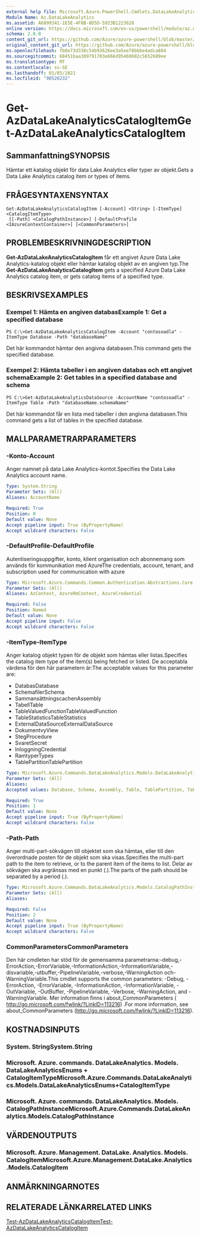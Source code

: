 ```yaml
---
external help file: Microsoft.Azure.PowerShell.Cmdlets.DataLakeAnalytics.dll-Help.xml
Module Name: Az.DataLakeAnalytics
ms.assetid: A6899341-1E5E-4F8B-8D5D-5923B1223628
online version: https://docs.microsoft.com/en-us/powershell/module/az.datalakeanalytics/get-azdatalakeanalyticscatalogitem
schema: 2.0.0
content_git_url: https://github.com/Azure/azure-powershell/blob/master/src/DataLakeAnalytics/DataLakeAnalytics/help/Get-AzDataLakeAnalyticsCatalogItem.md
original_content_git_url: https://github.com/Azure/azure-powershell/blob/master/src/DataLakeAnalytics/DataLakeAnalytics/help/Get-AzDataLakeAnalyticsCatalogItem.md
ms.openlocfilehash: fb0e73d338c54b93626ee3a5ee78bbbe4adca884
ms.sourcegitcommit: 68451baa389791703e666d95469602c5652609ee
ms.translationtype: MT
ms.contentlocale: sv-SE
ms.lasthandoff: 01/05/2021
ms.locfileid: "98526232"
---
```

# <span data-ttu-id="dc22f-101">Get-AzDataLakeAnalyticsCatalogItem</span><span class="sxs-lookup"><span data-stu-id="dc22f-101">Get-AzDataLakeAnalyticsCatalogItem</span></span>

## <span data-ttu-id="dc22f-102">Sammanfattning</span><span class="sxs-lookup"><span data-stu-id="dc22f-102">SYNOPSIS</span></span>
<span data-ttu-id="dc22f-103">Hämtar ett katalog objekt för data Lake Analytics eller typer av objekt.</span><span class="sxs-lookup"><span data-stu-id="dc22f-103">Gets a Data Lake Analytics catalog item or types of items.</span></span>

## <span data-ttu-id="dc22f-104">FRÅGESYNTAXEN</span><span class="sxs-lookup"><span data-stu-id="dc22f-104">SYNTAX</span></span>

```
Get-AzDataLakeAnalyticsCatalogItem [-Account] <String> [-ItemType] <CatalogItemType>
 [[-Path] <CatalogPathInstance>] [-DefaultProfile <IAzureContextContainer>] [<CommonParameters>]
```

## <span data-ttu-id="dc22f-105">PROBLEMBESKRIVNING</span><span class="sxs-lookup"><span data-stu-id="dc22f-105">DESCRIPTION</span></span>
<span data-ttu-id="dc22f-106">**Get-AzDataLakeAnalyticsCatalogItem** får ett angivet Azure Data Lake Analytics-katalog objekt eller hämtar katalog objekt av en angiven typ.</span><span class="sxs-lookup"><span data-stu-id="dc22f-106">The **Get-AzDataLakeAnalyticsCatalogItem** gets a specified Azure Data Lake Analytics catalog item, or gets catalog items of a specified type.</span></span>

## <span data-ttu-id="dc22f-107">BESKRIVS</span><span class="sxs-lookup"><span data-stu-id="dc22f-107">EXAMPLES</span></span>

### <span data-ttu-id="dc22f-108">Exempel 1: Hämta en angiven databas</span><span class="sxs-lookup"><span data-stu-id="dc22f-108">Example 1: Get a specified database</span></span>
```
PS C:\>Get-AzDataLakeAnalyticsCatalogItem -Account "contosoadla" -ItemType Database -Path "databaseName"
```

<span data-ttu-id="dc22f-109">Det här kommandot hämtar den angivna databasen.</span><span class="sxs-lookup"><span data-stu-id="dc22f-109">This command gets the specified database.</span></span>

### <span data-ttu-id="dc22f-110">Exempel 2: Hämta tabeller i en angiven databas och ett angivet schema</span><span class="sxs-lookup"><span data-stu-id="dc22f-110">Example 2: Get tables in a specified database and schema</span></span>
```
PS C:\>Get-AzDataLakeAnalyticsDataSource -AccountName "contosoadla" -ItemType Table -Path "databaseName.schemaName"
```

<span data-ttu-id="dc22f-111">Det här kommandot får en lista med tabeller i den angivna databasen.</span><span class="sxs-lookup"><span data-stu-id="dc22f-111">This command gets a list of tables in the specified database.</span></span>

## <span data-ttu-id="dc22f-112">MALLPARAMETRAR</span><span class="sxs-lookup"><span data-stu-id="dc22f-112">PARAMETERS</span></span>

### <span data-ttu-id="dc22f-113">-Konto</span><span class="sxs-lookup"><span data-stu-id="dc22f-113">-Account</span></span>
<span data-ttu-id="dc22f-114">Anger namnet på data Lake Analytics-kontot.</span><span class="sxs-lookup"><span data-stu-id="dc22f-114">Specifies the Data Lake Analytics account name.</span></span>

```yaml
Type: System.String
Parameter Sets: (All)
Aliases: AccountName

Required: True
Position: 0
Default value: None
Accept pipeline input: True (ByPropertyName)
Accept wildcard characters: False
```

### <span data-ttu-id="dc22f-115">-DefaultProfile</span><span class="sxs-lookup"><span data-stu-id="dc22f-115">-DefaultProfile</span></span>
<span data-ttu-id="dc22f-116">Autentiseringsuppgifter, konto, klient organisation och abonnemang som används för kommunikation med Azure</span><span class="sxs-lookup"><span data-stu-id="dc22f-116">The credentials, account, tenant, and subscription used for communication with azure</span></span>

```yaml
Type: Microsoft.Azure.Commands.Common.Authentication.Abstractions.Core.IAzureContextContainer
Parameter Sets: (All)
Aliases: AzContext, AzureRmContext, AzureCredential

Required: False
Position: Named
Default value: None
Accept pipeline input: False
Accept wildcard characters: False
```

### <span data-ttu-id="dc22f-117">-ItemType</span><span class="sxs-lookup"><span data-stu-id="dc22f-117">-ItemType</span></span>
<span data-ttu-id="dc22f-118">Anger katalog objekt typen för de objekt som hämtas eller listas.</span><span class="sxs-lookup"><span data-stu-id="dc22f-118">Specifies the catalog item type of the item(s) being fetched or listed.</span></span>
<span data-ttu-id="dc22f-119">De acceptabla värdena för den här parametern är:</span><span class="sxs-lookup"><span data-stu-id="dc22f-119">The acceptable values for this parameter are:</span></span>
- <span data-ttu-id="dc22f-120">Databas</span><span class="sxs-lookup"><span data-stu-id="dc22f-120">Database</span></span>
- <span data-ttu-id="dc22f-121">Schemafiler</span><span class="sxs-lookup"><span data-stu-id="dc22f-121">Schema</span></span>
- <span data-ttu-id="dc22f-122">Sammansättningscachen</span><span class="sxs-lookup"><span data-stu-id="dc22f-122">Assembly</span></span>
- <span data-ttu-id="dc22f-123">Tabell</span><span class="sxs-lookup"><span data-stu-id="dc22f-123">Table</span></span>
- <span data-ttu-id="dc22f-124">TableValuedFunction</span><span class="sxs-lookup"><span data-stu-id="dc22f-124">TableValuedFunction</span></span>
- <span data-ttu-id="dc22f-125">TableStatistics</span><span class="sxs-lookup"><span data-stu-id="dc22f-125">TableStatistics</span></span>
- <span data-ttu-id="dc22f-126">ExternalDataSource</span><span class="sxs-lookup"><span data-stu-id="dc22f-126">ExternalDataSource</span></span>
- <span data-ttu-id="dc22f-127">Dokumentvy</span><span class="sxs-lookup"><span data-stu-id="dc22f-127">View</span></span>
- <span data-ttu-id="dc22f-128">Steg</span><span class="sxs-lookup"><span data-stu-id="dc22f-128">Procedure</span></span>
- <span data-ttu-id="dc22f-129">Svaret</span><span class="sxs-lookup"><span data-stu-id="dc22f-129">Secret</span></span>
- <span data-ttu-id="dc22f-130">Inloggning</span><span class="sxs-lookup"><span data-stu-id="dc22f-130">Credential</span></span>
- <span data-ttu-id="dc22f-131">Ramtyper</span><span class="sxs-lookup"><span data-stu-id="dc22f-131">Types</span></span>
- <span data-ttu-id="dc22f-132">TablePartition</span><span class="sxs-lookup"><span data-stu-id="dc22f-132">TablePartition</span></span>

```yaml
Type: Microsoft.Azure.Commands.DataLakeAnalytics.Models.DataLakeAnalyticsEnums+CatalogItemType
Parameter Sets: (All)
Aliases:
Accepted values: Database, Schema, Assembly, Table, TablePartition, TableValuedFunction, TableStatistics, ExternalDataSource, View, Procedure, Secret, Credential, Types, Package

Required: True
Position: 1
Default value: None
Accept pipeline input: True (ByPropertyName)
Accept wildcard characters: False
```

### <span data-ttu-id="dc22f-133">-Path</span><span class="sxs-lookup"><span data-stu-id="dc22f-133">-Path</span></span>
<span data-ttu-id="dc22f-134">Anger multi-part-sökvägen till objektet som ska hämtas, eller till den överordnade posten för de objekt som ska visas.</span><span class="sxs-lookup"><span data-stu-id="dc22f-134">Specifies the multi-part path to the item to retrieve, or to the parent item of the items to list.</span></span>
<span data-ttu-id="dc22f-135">Delar av sökvägen ska avgränsas med en punkt (.).</span><span class="sxs-lookup"><span data-stu-id="dc22f-135">The parts of the path should be separated by a period (.).</span></span>

```yaml
Type: Microsoft.Azure.Commands.DataLakeAnalytics.Models.CatalogPathInstance
Parameter Sets: (All)
Aliases:

Required: False
Position: 2
Default value: None
Accept pipeline input: True (ByPropertyName)
Accept wildcard characters: False
```

### <span data-ttu-id="dc22f-136">CommonParameters</span><span class="sxs-lookup"><span data-stu-id="dc22f-136">CommonParameters</span></span>
<span data-ttu-id="dc22f-137">Den här cmdleten har stöd för de gemensamma parametrarna:-debug,-ErrorAction,-ErrorVariable,-InformationAction,-InformationVariable,-disvariable,-utbuffer,-PipelineVariable,-verbose,-WarningAction och-WarningVariable.</span><span class="sxs-lookup"><span data-stu-id="dc22f-137">This cmdlet supports the common parameters: -Debug, -ErrorAction, -ErrorVariable, -InformationAction, -InformationVariable, -OutVariable, -OutBuffer, -PipelineVariable, -Verbose, -WarningAction, and -WarningVariable.</span></span> <span data-ttu-id="dc22f-138">Mer information finns i about_CommonParameters ( http://go.microsoft.com/fwlink/?LinkID=113216) .</span><span class="sxs-lookup"><span data-stu-id="dc22f-138">For more information, see about_CommonParameters (http://go.microsoft.com/fwlink/?LinkID=113216).</span></span>

## <span data-ttu-id="dc22f-139">KOSTNADS</span><span class="sxs-lookup"><span data-stu-id="dc22f-139">INPUTS</span></span>

### <span data-ttu-id="dc22f-140">System. String</span><span class="sxs-lookup"><span data-stu-id="dc22f-140">System.String</span></span>

### <span data-ttu-id="dc22f-141">Microsoft. Azure. commands. DataLakeAnalytics. Models. DataLakeAnalyticsEnums + CatalogItemType</span><span class="sxs-lookup"><span data-stu-id="dc22f-141">Microsoft.Azure.Commands.DataLakeAnalytics.Models.DataLakeAnalyticsEnums+CatalogItemType</span></span>

### <span data-ttu-id="dc22f-142">Microsoft. Azure. commands. DataLakeAnalytics. Models. CatalogPathInstance</span><span class="sxs-lookup"><span data-stu-id="dc22f-142">Microsoft.Azure.Commands.DataLakeAnalytics.Models.CatalogPathInstance</span></span>

## <span data-ttu-id="dc22f-143">VÄRDEN</span><span class="sxs-lookup"><span data-stu-id="dc22f-143">OUTPUTS</span></span>

### <span data-ttu-id="dc22f-144">Microsoft. Azure. Management. DataLake. Analytics. Models. CatalogItem</span><span class="sxs-lookup"><span data-stu-id="dc22f-144">Microsoft.Azure.Management.DataLake.Analytics.Models.CatalogItem</span></span>

## <span data-ttu-id="dc22f-145">ANMÄRKNINGAR</span><span class="sxs-lookup"><span data-stu-id="dc22f-145">NOTES</span></span>

## <span data-ttu-id="dc22f-146">RELATERADE LÄNKAR</span><span class="sxs-lookup"><span data-stu-id="dc22f-146">RELATED LINKS</span></span>

[<span data-ttu-id="dc22f-147">Test-AzDataLakeAnalyticsCatalogItem</span><span class="sxs-lookup"><span data-stu-id="dc22f-147">Test-AzDataLakeAnalyticsCatalogItem</span></span>](./Test-AzDataLakeAnalyticsCatalogItem.md)


